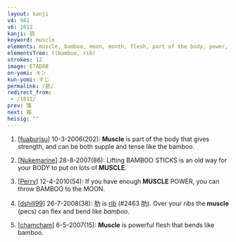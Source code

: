 ```yaml
---
layout: kanji
v4: 941
v6: 1012
kanji: 筋
keyword: muscle
elements: muscle, bamboo, moon, month, flesh, part of the body, power, muscle, arnold
elementsTree: t(bamboo, rib)
strokes: 12
image: E7AD8B
on-yomi: キン
kun-yomi: すじ
permalink: /筋/
redirect_from:
 - /1012/
prev: 箋
next: 箱
heisig: ""
---
```


1) [<a href="http://kanji.koohii.com/profile/fuaburisu">fuaburisu</a>] 10-3-2006(202): <strong>Muscle</strong> is part of the body that gives strength, and can be both supple and tense like the bamboo.

2) [<a href="http://kanji.koohii.com/profile/Nukemarine">Nukemarine</a>] 28-8-2007(86): Lifting BAMBOO STICKS is an old way for your BODY to put on lots of<strong> MUSCLE</strong>.

3) [<a href="http://kanji.koohii.com/profile/Perry">Perry</a>] 12-4-2010(54): If you have enough<strong> MUSCLE</strong> POWER, you can throw BAMBOO to the MOON.

4) [<a href="http://kanji.koohii.com/profile/dshill99">dshill99</a>] 26-7-2008(38): 肋 is <a href="../v4/2463.html">rib</a> (#2463 肋). Over your <em>ribs</em> the<strong> muscle</strong> (pecs) can flex and bend like <em>bamboo</em>.

5) [<a href="http://kanji.koohii.com/profile/chamcham">chamcham</a>] 6-5-2007(15): <strong>Muscle</strong> is powerful flesh that bends like bamboo.

